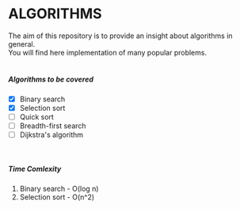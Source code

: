 # ALGORITHMS

The aim of this repository is to provide an insight about algorithms in general.<br/>
You will find here implementation of many popular problems.
<br/><br/>

##### Algorithms to be covered
- [X] Binary search
- [X] Selection sort
- [ ] Quick sort
- [ ] Breadth-first search
- [ ] Dijkstra's algorithm
<br/>

##### Time Comlexity

1. Binary search - O(log n)
2. Selection sort - O(n^2)
